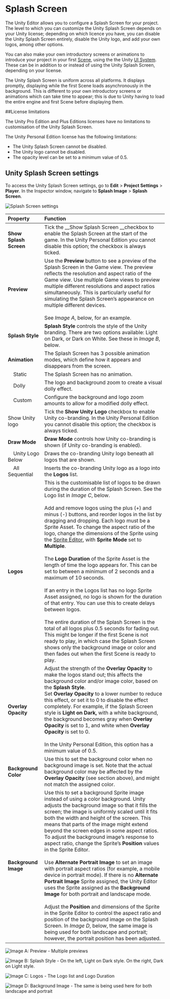 # Splash Screen

The Unity Editor allows you to configure a Splash Screen for your project. The level to which you can customize the Unity Splash Screen depends on your Unity license; depending on which licence you have, you can disable the Unity Splash Screen entirely, disable the Unity logo, and add your own logos, among other options. 

You can also make your own introductory screens or animations to introduce your project in your first [Scene](CreatingScenes), using the the Unity [UI System](UISystem). These can be in addition to or instead of using the Unity Splash Screen, depending on your license.

The Unity Splash Screen is uniform across all platforms. It displays promptly, displaying while the first Scene loads asynchronously in the background. This is different to your own introductory screens or animations which can take time to appear; this is due to Unity having to  load the entire engine and first Scene before displaying them. 


##License limitations

The Unity Pro Edition and Plus Editions licenses have no limitations to customisation of the Unity Splash Screen.

The Unity Personal Edition license has the following limitations:

* The Unity Splash Screen cannot be disabled.
* The Unity logo cannot be disabled.
* The opacity level can be set to a minimum value of 0.5.

## Unity Splash Screen settings

To access the Unity Splash Screen settings, go to __Edit__ > __Project Settings__ > __Player__. In the Inspector window, navigate to __Splash Image__ > __Splash Screen__.


![Splash Screen settings](../uploads/Main/SplashScreenSettings.png)

|**Property** | **Function**|
|:---|:---|
|__Show Splash Screen__ | Tick the __Show Splash Screen __checkbox to enable the Splash Screen at the start of the game. In the Unity Personal Edition you cannot disable this option; the checkbox is always ticked. |
|__Preview__ | Use the __Preview__ button to see a preview of the Splash Screen in the Game view. The preview reflects the resolution and aspect ratio of the Game view. Use multiple Game views to preview multiple different resolutions and aspect ratios simultaneously. This is particularly useful for simulating the Splash Screen’s appearance on multiple different devices.<br/><br/>See _Image A_, below, for an example.|
|__Splash Style__|__Splash Style__ controls the style of the Unity branding. There are two options available: Light on Dark, or Dark on White. See these in _Image B_, below.|
|__Animation__|The Splash Screen has 3 possible animation modes, which define how it appears and disappears from the screen.
|&nbsp;&nbsp;&nbsp;&nbsp;Static| The Splash Screen has no animation. |
|&nbsp;&nbsp;&nbsp;&nbsp;Dolly| The logo and background zoom to create a visual dolly effect. |
|&nbsp;&nbsp;&nbsp;&nbsp;Custom| Configure the background and logo zoom amounts to allow for a modified dolly effect. |
|Show Unity logo|Tick the __Show Unity Logo__ checkbox to enable Unity co-branding. In the Unity Personal Edition you cannot disable this option; the checkbox is always ticked.|
|__Draw Mode__| __Draw Mode__ controls how Unity co-branding is shown (if Unity co-branding is enabled).|
|&nbsp;&nbsp;&nbsp;&nbsp;Unity Logo Below| Draws the co-branding Unity logo beneath all logos that are shown. |
|&nbsp;&nbsp;&nbsp;&nbsp;All Sequential| Inserts the co-branding Unity logo as a logo into the __Logos__ list. |
|__Logos__ |This is the customisable list of logos to be drawn during the duration of the Splash Screen. See the Logo list in _Image C_, below.<br/><br/>Add and remove logos using the plus (+) and minus (-) buttons, and reorder logos in the list by dragging and dropping. Each logo must be a Sprite Asset. To change the aspect ratio of the logo, change the dimensions of the Sprite using the [Sprite Editor](http://spriteeditor), with __Sprite Mode__ set to __Multiple__.<br/><br/>The __Logo Duration__ of the Sprite Asset is the length of time the logo appears for. This can be set to between a minimum of 2 seconds and a maximum of 10 seconds.<br/><br/>If an entry in the Logos list has no logo Sprite Asset assigned, no logo is shown for the duration of that entry. You can use this to create delays between logos.<br/><br/>The entire duration of the Splash Screen is the total of all logos plus 0.5 seconds for fading out. This might be longer if the first Scene is not ready to play, in which case the Splash Screen shows only the background image or color and then fades out when the first Scene is ready to play.|
|__Overlay Opacity__|Adjust the strength of the __Overlay Opacity__ to make the logos stand out; this affects the background color and/or image color,  based on the __Splash Style__.<br/>Set __Overlay Opacity__ to a lower number to reduce this effect, or set it to 0 to disable the effect completely. For example, if the Splash Screen style is __Light on Dark,__ with a white background, the background becomes gray when __Overlay Opacity__ is set to 1, and white when __Overlay Opacity__ is set to 0.<br/><br/>In the Unity Personal Edition, this option has a minimum value of 0.5.|
|__Background Color__|Use this to set the background color when no background image is set. Note that the actual background color may be affected by the __Overlay Opacity__ (see section above), and might not match the assigned color. |
|__Background Image__|Use this to set a background Sprite image instead of using a color background. Unity adjusts the background image so that it fills the screen; the image is uniformly scaled until it fits both the width and height of the screen. This means that parts of the image might extend beyond the screen edges in some aspect ratios. To adjust the background image’s response to aspect ratio, change the Sprite’s __Position__ values in the Sprite Editor.<br/><br/>Use __Alternate Portrait Image__ to set an image with portrait aspect ratios (for example, a mobile device in portrait mode). If there is no __Alternate Portrait Image__ Sprite assigned, the Unity Editor uses the Sprite assigned as the __Background Image__ for both portrait and landscape mode.<br/><br/>Adjust the __Position__ and dimensions of the Sprite in the Sprite Editor to control the aspect ratio and position of the background image on the Splash Screen. In _Image D_, below, the same image is being used for both landscape and portrait; however, the portrait position has been adjusted.|




![Image A: __Preview__ - Multiple previews](../uploads/Main/SplashScreenPreviews.png)

![Image B: __Splash Style__ - On the left, Light on Dark style. On the right, Dark on Light style.](../uploads/Main/LogoStylesSideBySide.png)

![Image C: __Logos__ - The Logo list and __Logo Duration__](../uploads/Main/SplashScreenLogos.png)

![Image D: __Background Image__ - The same  is being used here for both landscape and portrait](../uploads/Main/SplashScreenSpriteEdit.png)